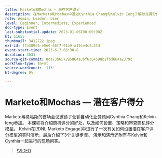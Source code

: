 ```yaml
---
title: Marketo和Mochas — 潜在客户得分
description: 在Marketo和Mochas中通过Cynthia Chang和Kelvin Ieng了解领先得分的好处，包括策略、设置和实时演示Marketo Engage，以及关键技巧和实时问答。
role: Admin, Leader, User
level: Beginner, Intermediate, Experienced
doc-type: Event
last-substantial-update: 2023-01-06T00:00:00Z
kt: 11655
thumbnail: 3412722.jpeg
exl-id: f7a309d6-e5e6-46f7-91b9-a19ce4c2c3fd
event-start-time: 2023-6-7 08:30-8
duration: 3631
source-git-commit: 8da73b657295864a3bf6c64598b2fbd664a2379d
workflow-type: tm+mt
source-wordcount: '113'
ht-degree: 0%

---
```


# Marketo和Mochas — 潜在客户得分

Marketo与莫哈斯的首场会议邀请了营销自动化业务顾问Cynthia Chang和Kelvin Ieng参加。 本课程将介绍商机评分的好处，以及如何设置、策略和审查商机评分模型。 Kelvin在[!DNL Marketo Engage]中进行了一次有关如何设置潜在客户评分模型的实时演示，最后介绍了3个关键步骤。 演示和演示还附有与Kelvin和Cynthia一起进行的现场问答。

>[!VIDEO](https://video.tv.adobe.com/v/3412722/?quality=12&learn=on)
